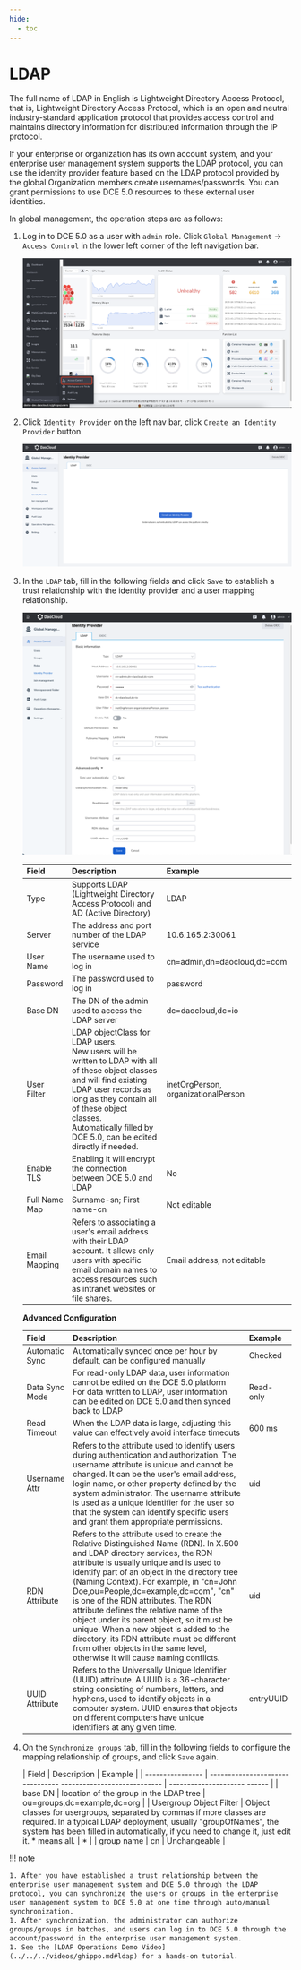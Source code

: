 ```yaml
---
hide:
  - toc
---
```


# LDAP

The full name of LDAP in English is Lightweight Directory Access Protocol, that is, Lightweight Directory Access Protocol, which is an open and neutral industry-standard application protocol that provides access control and maintains directory information for distributed information through the IP protocol.

If your enterprise or organization has its own account system, and your enterprise user management system supports the LDAP protocol, you can use the identity provider feature based on the LDAP protocol provided by the global Organization members create usernames/passwords.
You can grant permissions to use DCE 5.0 resources to these external user identities.

In global management, the operation steps are as follows:

1. Log in to DCE 5.0 as a user with `admin` role. Click `Global Management` -> `Access Control` in the lower left corner of the left navigation bar.

    ![access control](../../images/ws01.png)

1. Click `Identity Provider` on the left nav bar, click `Create an Identity Provider` button.

    ![id provider](../../images/ldap00.png)

1. In the `LDAP` tab, fill in the following fields and click `Save` to establish a trust relationship with the identity provider and a user mapping relationship.

    ![ldap](../../images/ldap01.png)

    | Field         | Description                                                  | Example                             |
    | ------------- | ------------------------------------------------------------ | ----------------------------------- |
    | Type          | Supports LDAP (Lightweight Directory Access Protocol) and AD (Active Directory) | LDAP                                |
    | Server        | The address and port number of the LDAP service              | 10.6.165.2:30061                    |
    | User Name     | The username used to log in                                   | cn=admin,dn=daocloud,dc=com          |
    | Password      | The password used to log in                                   | password                            |
    | Base DN       | The DN of the admin used to access the LDAP server            | dc=daocloud,dc=io                   |
    | User Filter   | LDAP objectClass for LDAP users.<br />New users will be written to LDAP with all of these object classes and will find existing LDAP user records as long as they contain all of these object classes. <br/>Automatically filled by DCE 5.0, can be edited directly if needed. | inetOrgPerson, organizationalPerson |
    | Enable TLS    | Enabling it will encrypt the connection between DCE 5.0 and LDAP | No                                  |
    | Full Name Map | Surname-sn; First name-cn                                     | Not editable                        |
    | Email Mapping | Refers to associating a user's email address with their LDAP account. It allows only users with specific email domain names to access resources such as intranet websites or file shares. | Email address, not editable          |

    **Advanced Configuration**

    | Field           | Description                                                  | Example |
    | --------------- | ------------------------------------------------------------ | ------- |
    | Automatic Sync  | Automatically synced once per hour by default, can be configured manually | Checked |
    | Data Sync Mode  | For read-only LDAP data, user information cannot be edited on the DCE 5.0 platform<br />For data written to LDAP, user information can be edited on DCE 5.0 and then synced back to LDAP | Read-only |
    | Read Timeout    | When the LDAP data is large, adjusting this value can effectively avoid interface timeouts | 600 ms  |
    | Username Attr   | Refers to the attribute used to identify users during authentication and authorization. The username attribute is unique and cannot be changed. It can be the user's email address, login name, or other property defined by the system administrator. The username attribute is used as a unique identifier for the user so that the system can identify specific users and grant them appropriate permissions. | uid     |
    | RDN Attribute   | Refers to the attribute used to create the Relative Distinguished Name (RDN). In X.500 and LDAP directory services, the RDN attribute is usually unique and is used to identify part of an object in the directory tree (Naming Context). For example, in "cn=John Doe,ou=People,dc=example,dc=com", "cn" is one of the RDN attributes. The RDN attribute defines the relative name of the object under its parent object, so it must be unique. When a new object is added to the directory, its RDN attribute must be different from other objects in the same level, otherwise it will cause naming conflicts. | uid     |
    | UUID Attribute  | Refers to the Universally Unique Identifier (UUID) attribute. A UUID is a 36-character string consisting of numbers, letters, and hyphens, used to identify objects in a computer system. UUID ensures that objects on different computers have unique identifiers at any given time. | entryUUID |

1. On the `Synchronize groups` tab, fill in the following fields to configure the mapping relationship of groups, and click `Save` again.

    | Field | Description | Example |
    | ---------------- | -------------------------------- ---------------------------- | --------------------- ------ |
    | base DN | location of the group in the LDAP tree | ou=groups,dc=example,dc=org |
    | Usergroup Object Filter | Object classes for usergroups, separated by commas if more classes are required. In a typical LDAP deployment, usually "groupOfNames", the system has been filled in automatically, if you need to change it, just edit it. * means all. | * |
    | group name | cn | Unchangeable |

!!! note

    1. After you have established a trust relationship between the enterprise user management system and DCE 5.0 through the LDAP protocol, you can synchronize the users or groups in the enterprise user management system to DCE 5.0 at one time through auto/manual synchronization.
    1. After synchronization, the administrator can authorize groups/groups in batches, and users can log in to DCE 5.0 through the account/password in the enterprise user management system.
    1. See the [LDAP Operations Demo Video](../../../videos/ghippo.md#ldap) for a hands-on tutorial.
